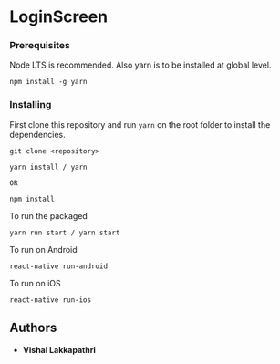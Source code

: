 # LoginScreen

### Prerequisites

Node LTS is recommended. Also yarn is to be installed at global level.

```
npm install -g yarn
```

### Installing

First clone this repository and run `yarn` on the root folder to install the dependencies.

```
git clone <repository>

yarn install / yarn

OR

npm install

```

To run the packaged

```
yarn run start / yarn start
```
To run on Android

```
react-native run-android
```

To run on iOS

```
react-native run-ios
```

## Authors

* **Vishal Lakkapathri**
